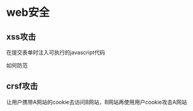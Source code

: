 # web安全

## xss攻击

在提交表单时注入可执行的javascript代码

如何防范

## crsf攻击

让用户携带A网站的cookie去访问B网站，B网站再使用用户cookie攻击A网站

